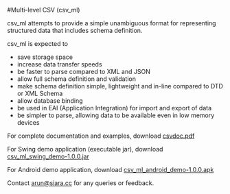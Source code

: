 #Multi-level CSV (csv_ml)

csv_ml attempts to provide a simple unambiguous format for representing structured data that includes schema definition.

csv_ml is expected to
- save storage space
- increase data transfer speeds
- be faster to parse compared to XML and JSON
- allow full schema definition and validation
- make schema definition simple, lightweight and in-line compared to DTD or XML Schema
- allow database binding
- be used in EAI (Application Integration) for import and export of data
- be simpler to parse, allowing data to be available even in low memory devices

For complete documentation and examples, download [csvdoc.pdf](csvdoc.pdf)

For Swing demo application (executable jar), download [csv_ml_swing_demo-1.0.0.jar](csv_ml_swing_demo-1.0.0.jar)

For Android demo application, download [csv_ml_android_demo-1.0.0.apk](csv_ml_android_demo-1.0.0.apk)

Contact arun@siara.cc for any queries or feedback.
